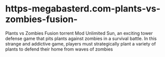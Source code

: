 # https-megabasterd.com-plants-vs-zombies-fusion-
Plants vs Zombies Fusion torrent Mod Unlimited Sun, an exciting tower defense game that pits plants against zombies in a survival battle. In this strange and addictive game, players must strategically plant a variety of plants to defend their home from waves of zombies
